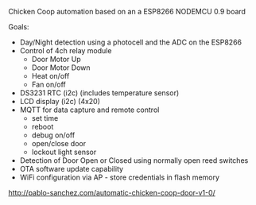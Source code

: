 Chicken Coop automation based on an a ESP8266 NODEMCU 0.9 board

Goals:

- Day/Night detection using a photocell and the ADC on the ESP8266
- Control of 4ch relay module
   - Door Motor Up
   - Door Motor Down
   - Heat on/off
   - Fan on/off
- DS3231 RTC (i2c) (includes temperature sensor)
- LCD display (i2c) (4x20)
- MQTT for data capture and remote control
   - set time
   - reboot
   - debug on/off
   - open/close door
   - lockout light sensor
- Detection of Door Open or Closed using normally open reed switches
- OTA software update capability
- WiFi configuration via AP - store credentials in flash memory

http://pablo-sanchez.com/automatic-chicken-coop-door-v1-0/

